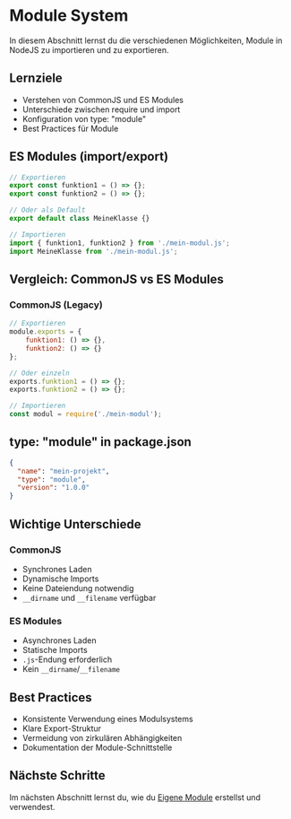 # Module System

In diesem Abschnitt lernst du die verschiedenen Möglichkeiten, Module in NodeJS zu importieren und zu exportieren.

## Lernziele

- Verstehen von CommonJS und ES Modules
- Unterschiede zwischen require und import
- Konfiguration von type: "module"
- Best Practices für Module

## ES Modules (import/export)

```javascript
// Exportieren
export const funktion1 = () => {};
export const funktion2 = () => {};

// Oder als Default
export default class MeineKlasse {}

// Importieren
import { funktion1, funktion2 } from './mein-modul.js';
import MeineKlasse from './mein-modul.js';
```

## Vergleich: CommonJS vs ES Modules

### CommonJS (Legacy)
```javascript
// Exportieren
module.exports = {
    funktion1: () => {},
    funktion2: () => {}
};

// Oder einzeln
exports.funktion1 = () => {};
exports.funktion2 = () => {};

// Importieren
const modul = require('./mein-modul');
```

## type: "module" in package.json

```json
{
  "name": "mein-projekt",
  "type": "module",
  "version": "1.0.0"
}
```

## Wichtige Unterschiede

### CommonJS
- Synchrones Laden
- Dynamische Imports
- Keine Dateiendung notwendig
- `__dirname` und `__filename` verfügbar

### ES Modules
- Asynchrones Laden
- Statische Imports
- `.js`-Endung erforderlich
- Kein `__dirname`/`__filename`

## Best Practices

- Konsistente Verwendung eines Modulsystems
- Klare Export-Struktur
- Vermeidung von zirkulären Abhängigkeiten
- Dokumentation der Module-Schnittstelle

## Nächste Schritte

Im nächsten Abschnitt lernst du, wie du [Eigene Module](customModules.md) erstellst und verwendest. 